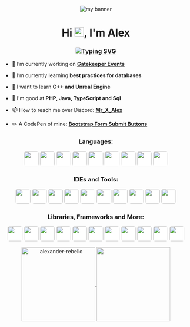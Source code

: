 <p align="center">
    <img src="https://user-images.githubusercontent.com/58736024/169617290-07e66f96-3731-4983-9457-f395dec0c986.png" alt="my banner">
</p>
<h1 align="center">Hi <img src="https://media.giphy.com/media/hvRJCLFzcasrR4ia7z/giphy.gif" width="25px">, I'm Alex</h1>
<h3 align="center"><a href="https://git.io/typing-svg"><img src="https://readme-typing-svg.demolab.com?font=&weight=900&pause=1000&color=F7F7F7&center=true&random=false&width=435&lines=A+learning+developer+from+Germany;Interested+in+many+things;Always+learning+something+new" alt="Typing SVG" /></a></h3>

- 🔭 I’m currently working on **[Gatekeeper Events](https://www.gatekeeper-events.de/)**
  
- 🌱 I’m currently learning **best practices for databases**

- 👀 I want to learn **C++ and Unreal Engine**

- 💬 I'm good at **PHP, Java, TypeScript and Sql**

- 📫 How to reach me over Discord: **[Mr_X_Alex](https://discord.com/users/652141098650697729)**

- ✏️ A CodePen of mine: **[Bootstrap Form Submit Buttons](https://codepen.io/alexander_r/full/vYayYzZ)**

</p>

<h3 align="center">Languages:</h3>
<p align="center">
    <img width="40px" style="background-color: #fff; border-radius: 5px;" src="https://cdn.jsdelivr.net/gh/devicons/devicon/icons/php/php-original.svg" />
    <img width="40px" style="background-color: #fff; border-radius: 5px;" src="https://cdn.jsdelivr.net/gh/devicons/devicon/icons/typescript/typescript-original.svg" />
    <img width="40px" style="background-color: #fff; border-radius: 5px;" src="https://cdn.jsdelivr.net/gh/devicons/devicon/icons/javascript/javascript-original.svg" />
    <img width="40px" style="background-color: #fff; border-radius: 5px;" src="https://cdn.jsdelivr.net/gh/devicons/devicon/icons/java/java-original.svg" />
    <img width="40px" style="background-color: #fff; border-radius: 5px;" src="https://cdn.jsdelivr.net/gh/devicons/devicon/icons/html5/html5-original.svg" />
    <img width="40px" style="background-color: #fff; border-radius: 5px;" src="https://cdn.jsdelivr.net/gh/devicons/devicon/icons/css3/css3-original.svg" />
    <img width="40px" style="background-color: #fff; border-radius: 5px;" src="https://cdn.jsdelivr.net/gh/devicons/devicon/icons/python/python-original.svg" />
    <img width="40px" style="background-color: #fff; border-radius: 5px;" src="https://cdn.jsdelivr.net/gh/devicons/devicon/icons/sass/sass-original.svg" />
    <img width="40px" style="background-color: #fff; border-radius: 5px;" src="https://user-images.githubusercontent.com/58736024/231146037-e1e7ae98-c1b5-4e7d-a59a-a10121d25175.svg" />
</p>

<h3 align="center">IDEs and Tools:</h3>
<p align="center">
    <img width="40px" style="background-color: #fff; border-radius: 5px;" src="https://cdn.jsdelivr.net/gh/devicons/devicon/icons/vscode/vscode-original.svg" />
    <img width="40px" style="background-color: #fff; border-radius: 5px;" src="https://cdn.jsdelivr.net/gh/devicons/devicon/icons/docker/docker-original.svg" />
    <img width="40px" style="background-color: #fff; border-radius: 5px;" src="https://cdn.jsdelivr.net/gh/devicons/devicon/icons/androidstudio/androidstudio-original.svg" />
    <img width="40px" style="background-color: #fff; border-radius: 5px;" src="https://cdn.jsdelivr.net/gh/devicons/devicon/icons/mysql/mysql-original.svg" />
    <img width="40px" style="background-color: #fff; border-radius: 5px;"  src="https://cdn.jsdelivr.net/gh/devicons/devicon/icons/postgresql/postgresql-original.svg" />
    <img width="40px" style="background-color: #fff; border-radius: 5px;"  src="https://cdn.jsdelivr.net/gh/devicons/devicon/icons/insomnia/insomnia-original.svg" />
    <img width="40px" style="background-color: #fff; border-radius: 5px;" src="https://user-images.githubusercontent.com/58736024/231143834-68fe3511-a387-4f4b-8c21-c376df6cdd3d.svg" />
    <img width="40px" style="background-color: #fff; border-radius: 5px;" src="https://user-images.githubusercontent.com/58736024/231146044-0d597f8a-70c8-4e89-8405-586a966689e0.svg" />
    <img width="40px" style="background-color: #fff; border-radius: 5px;" src="https://cdn.jsdelivr.net/gh/devicons/devicon/icons/xcode/xcode-original.svg" />
    <img width="40px" style="background-color: #fff; border-radius: 5px;"  src="https://cdn.jsdelivr.net/gh/devicons/devicon/icons/pycharm/pycharm-original.svg" />
</p>

<h3 align="center">Libraries, Frameworks and More:</h3>
<p align="center">
    <img width="40px" style="background-color: #fff; border-radius: 5px;"  src="https://cdn.jsdelivr.net/gh/devicons/devicon/icons/prisma/prisma-original.svg" />
    <img width="40px" style="background-color: #fff; border-radius: 5px;" src="https://cdn.jsdelivr.net/gh/devicons/devicon/icons/react/react-original.svg" />
    <img width="40px" style="background-color: #fff; border-radius: 5px;" src="https://cdn.jsdelivr.net/gh/devicons/devicon/icons/nextjs/nextjs-original.svg" />
    <img width="40px" style="background-color: #fff; border-radius: 5px;" src="https://cdn.jsdelivr.net/gh/devicons/devicon/icons/bootstrap/bootstrap-original.svg" /> 
    <img width="40px" style="background-color: #fff; border-radius: 5px;" src="https://cdn.jsdelivr.net/gh/devicons/devicon/icons/linux/linux-original.svg" />
    <img width="40px" style="background-color: #fff; border-radius: 5px;"  src="https://cdn.jsdelivr.net/gh/devicons/devicon/icons/nginx/nginx-original.svg" />
    <img width="40px" style="background-color: #fff; border-radius: 5px;" src="https://cdn.jsdelivr.net/gh/devicons/devicon/icons/apache/apache-original.svg" />
    <img width="40px" style="background-color: #fff; border-radius: 5px;"  src="https://cdn.jsdelivr.net/gh/devicons/devicon/icons/swagger/swagger-original.svg" />
    <img width="40px" style="background-color: #fff; border-radius: 5px;"  src="https://cdn.jsdelivr.net/gh/devicons/devicon/icons/ansible/ansible-original.svg" />
    <img width="40px" style="background-color: #fff; border-radius: 5px;" src="https://cdn.jsdelivr.net/gh/devicons/devicon/icons/trello/trello-plain.svg" />
    <img width="40px" style="background-color: #fff; border-radius: 5px;" src="https://cdn.jsdelivr.net/gh/devicons/devicon/icons/raspberrypi/raspberrypi-original.svg" />
</p>

<p align="center">
    <a href="https://github.com/alexander-rebello">
      <img height=200 align="center" src="https://github-readme-stats.vercel.app/api?username=alexander-rebello&show_icons=true&theme=react&include_all_commits=true&count_private=true" alt="alexander-rebello" />
    </a>
    <a href="https://github.com/alexander-rebello">
      <img height=200 align="center" src="https://github-readme-stats.vercel.app/api/top-langs?username=alexander-rebello&theme=react&count_private=true&layout=compact&langs_count=8&card_width=320" />
    </a>
</p>
